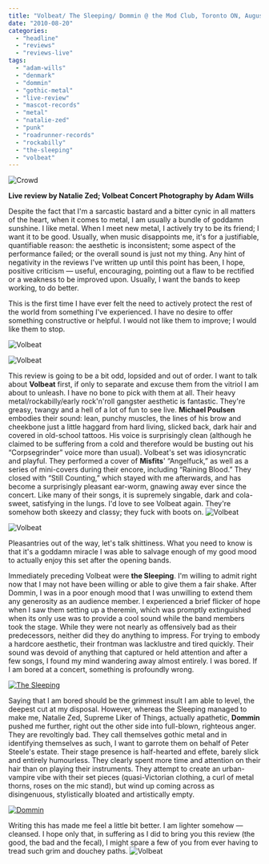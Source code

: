 ```yaml
---
title: "Volbeat/ The Sleeping/ Dommin @ the Mod Club, Toronto ON, August 17, 2010"
date: "2010-08-20"
categories: 
  - "headline"
  - "reviews"
  - "reviews-live"
tags: 
  - "adam-wills"
  - "denmark"
  - "dommin"
  - "gothic-metal"
  - "live-review"
  - "mascot-records"
  - "metal"
  - "natalie-zed"
  - "punk"
  - "roadrunner-records"
  - "rockabilly"
  - "the-sleeping"
  - "volbeat"
---
```


![](http://www.hellbound.ca/wp-content/uploads/2010/08/IMG_90471.jpg "Crowd")

**Live review by Natalie Zed; Volbeat Concert Photography by Adam Wills**

Despite the fact that I'm a sarcastic bastard and a bitter cynic in all matters of the heart, when it comes to metal, I am usually a bundle of goddamn sunshine. I like metal. When I meet new metal, I actively try to be its friend; I want it to be good. Usually, when music disappoints me, it's for a justifiable, quantifiable reason: the aesthetic is inconsistent; some aspect of the performance failed; or the overall sound is just not my thing. Any hint of negativity in the reviews I've written up until this point has been, I hope, positive criticism — useful, encouraging, pointing out a flaw to be rectified or a weakness to be improved upon. Usually, I want the bands to keep working, to do better.

This is the first time I have ever felt the need to actively protect the rest of the world from something I've experienced. I have no desire to offer something constructive or helpful. I would not like them to improve; I would like them to stop.

![](http://www.hellbound.ca/wp-content/uploads/2010/08/IMG_9036.jpg "Volbeat")

![](http://www.hellbound.ca/wp-content/uploads/2010/08/IMG_8987.jpg "Volbeat")

This review is going to be a bit odd, lopsided and out of order. I want to talk about **Volbeat** first, if only to separate and excuse them from the vitriol I am about to unleash. I have no bone to pick with them at all. Their heavy metal/rockabilly/early rock'n'roll gangster aesthetic is fantastic. They're greasy, twangy and a hell of a lot of fun to see live. **Michael Poulsen** embodies their sound: lean, punchy muscles, the lines of his brow and cheekbone just a little haggard from hard living, slicked back, dark hair and covered in old-school tattoos. His voice is surprisingly clean (although he claimed to be suffering from a cold and therefore would be busting out his “Corpsegrinder” voice more than usual). Volbeat's set was idiosyncratic and playful. They performed a cover of **Misfits**' “Angelfuck,” as well as a series of mini-covers during their encore, including “Raining Blood.” They closed with “Still Counting,” which stayed with me afterwards, and has become a surprisingly pleasant ear-worm, gnawing away ever since the concert. Like many of their songs, it is supremely singable, dark and cola-sweet, satisfying in the lungs. I'd love to see Volbeat again. They're somehow both skeezy and classy; they fuck with boots on. ![](http://www.hellbound.ca/wp-content/uploads/2010/08/IMG_9006.jpg "Volbeat")

![](http://www.hellbound.ca/wp-content/uploads/2010/08/IMG_8906.jpg "Volbeat")

Pleasantries out of the way, let's talk shittiness. What you need to know is that it's a goddamn miracle I was able to salvage enough of my good mood to actually enjoy this set after the opening bands.

Immediately preceding Volbeat were **the Sleeping**. I'm willing to admit right now that I may not have been willing or able to give them a fair shake. After Dommin, I was in a poor enough mood that I was unwilling to extend them any generosity as an audience member. I experienced a brief flicker of hope when I saw them setting up a theremin, which was promptly extinguished when its only use was to provide a cool sound while the band members took the stage. While they were not nearly as offensively bad as their predecessors, neither did they do anything to impress. For trying to embody a hardcore aesthetic, their frontman was lacklustre and tired quickly. Their sound was devoid of anything that captured or held attention and after a few songs, I found my mind wandering away almost entirely. I was bored. If I am bored at a concert, something is profoundly wrong.

[![](http://www.hellbound.ca/wp-content/uploads/2010/08/IMG_8811.jpg "The Sleeping")](http://www.hellbound.ca/wp-content/uploads/2010/08/IMG_8811.jpg)

Saying that I am bored should be the grimmest insult I am able to level, the deepest cut at my disposal. However, whereas the Sleeping managed to make me, Natalie Zed, Supreme Liker of Things, actually apathetic, **Dommin** pushed me further, right out the other side into full-blown, righteous anger. They are revoltingly bad. They call themselves gothic metal and in identifying themselves as such, I want to garrote them on behalf of Peter Steele's estate. Their stage presence is half-hearted and effete, barely slick and entirely humourless. They clearly spent more time and attention on their hair than on playing their instruments. They attempt to create an urban-vampire vibe with their set pieces (quasi-Victorian clothing, a curl of metal thorns, roses on the mic stand), but wind up coming across as disingenuous, stylistically bloated and artistically empty.

[![](http://www.hellbound.ca/wp-content/uploads/2010/08/IMG_8781.jpg "Dommin")](http://www.hellbound.ca/wp-content/uploads/2010/08/IMG_8781.jpg)

Writing this has made me feel a little bit better. I am lighter somehow — cleansed. I hope only that, in suffering as I did to bring you this review (the good, the bad and the fecal), I might spare a few of you from ever having to tread such grim and douchey paths. ![](http://www.hellbound.ca/wp-content/uploads/2010/08/IMG_8990.jpg "Volbeat")
